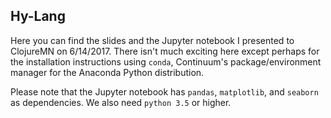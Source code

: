 Hy-Lang
-------

Here you can find the slides and the Jupyter notebook I presented to
ClojureMN on 6/14/2017. There isn't much exciting here except perhaps
for the installation instructions using `conda`, Continuum's
package/environment manager for the Anaconda Python distribution.

Please note that the Jupyter notebook has `pandas`, `matplotlib`, and
`seaborn` as dependencies. We also need `python 3.5` or higher.
